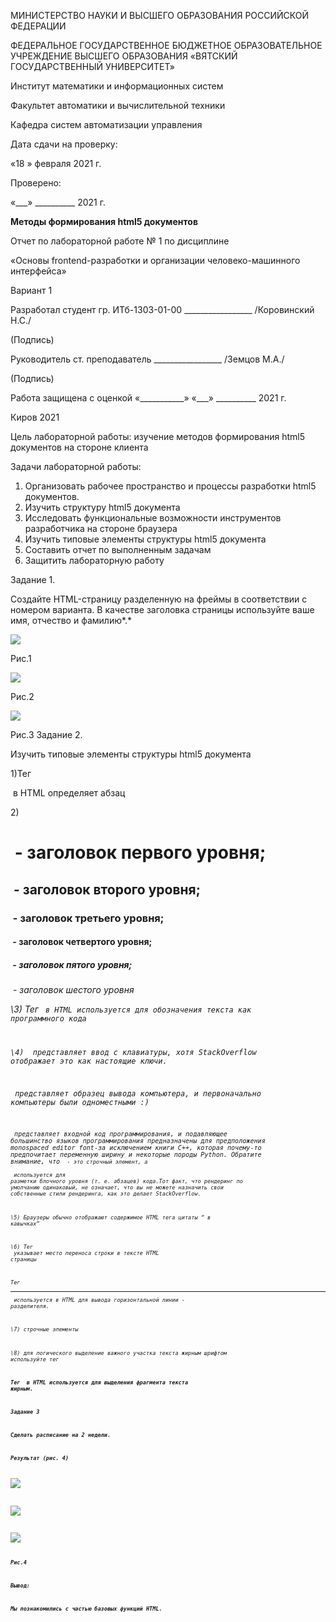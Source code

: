 ﻿МИНИСТЕРСТВО НАУКИ И ВЫСШЕГО ОБРАЗОВАНИЯ
РОССИЙСКОЙ ФЕДЕРАЦИИ

ФЕДЕРАЛЬНОЕ ГОСУДАРСТВЕННОЕ БЮДЖЕТНОЕ ОБРАЗОВАТЕЛЬНОЕ УЧРЕЖДЕНИЕ ВЫСШЕГО ОБРАЗОВАНИЯ
«ВЯТСКИЙ ГОСУДАРСТВЕННЫЙ УНИВЕРСИТЕТ»

Институт математики и информационных систем

Факультет автоматики и вычислительной техники

Кафедра систем автоматизации управления


Дата сдачи на проверку:

«18  »   февраля     2021 г.

Проверено:

«\_\_\_» \_\_\_\_\_\_\_\_\_\_ 2021 г.

**Методы формирования html5 документов**

Отчет по лабораторной работе № 1
по дисциплине

«Основы frontend-разработки и организации человеко-машинного интерфейса»

Вариант 1

Разработал студент гр. ИТб-1303-01-00	        \_\_\_\_\_\_\_\_\_\_\_\_\_\_\_\_\_ /Коровинский Н.С./

(Подпись)

Руководитель ст. преподаватель		   \_\_\_\_\_\_\_\_\_\_\_\_\_\_\_\_\_ /Земцов М.А./

(Подпись)

Работа защищена с оценкой			«\_\_\_\_\_\_\_\_\_\_\_» «\_\_\_» \_\_\_\_\_\_\_\_\_\_ 2021 г.

Киров 2021

Цель лабораторной работы: изучение методов формирования html5 документов на стороне клиента

Задачи лабораторной работы:

1. Организовать рабочее пространство и процессы разработки html5 документов.
1. Изучить структуру html5 документа
1. Исследовать функциональные возможности инструментов разработчика на стороне браузера
1. Изучить типовые элементы структуры html5 документа
1. Составить отчет по выполненным задачам
1. Защитить лабораторную работу




Задание 1.

Создайте HTML-страницу разделенную на фреймы в соответствии с номером варианта. В качестве заголовка страницы используйте ваше имя, отчество и фамилию*.*

![](Aspose.Words.f21043e7-d313-4952-9678-68952ef543a5.001.png)

Рис.1

![](Aspose.Words.f21043e7-d313-4952-9678-68952ef543a5.002.png)

Рис.2

![](Aspose.Words.f21043e7-d313-4952-9678-68952ef543a5.003.png)

Рис.3
Задание 2.

Изучить типовые элементы структуры html5 документа

1)Тег <p> в HTML определяет абзац

2)<h1> - заголовок первого уровня;

<h2> - заголовок второго уровня;

<h3> - заголовок третьего уровня;

<h4> - заголовок четвертого уровня;

<h5> - заголовок пятого уровня;

<h6> - заголовок шестого уровня

\3) Тег <code> в HTML используется для обозначения текста как программного кода

\4) <kbd> представляет ввод с клавиатуры, хотя StackOverflow отображает это как настоящие ключи.

<samp> представляет образец вывода компьютера, и первоначально компьютеры были одноместными :)

<code> представляет входной код программирования, и подавляющее большинство языков программирования предназначены для предположения monospaced editor font-за исключением книги C++, которая почему-то предпочитает переменную ширину и некоторые породы Python. Обратите внимание, что <code> - это строчный элемент, а <pre> используется для разметки блочного уровня (т. е. абзацев) кода.Тот факт, что рендеринг по умолчанию одинаковый, не означает, что вы не можете назначить свои собственные стили рендеринга, как это делает StackOverflow.

\5) Браузеры обычно отображают содержимое HTML тега цитаты <q> в кавычках

\6) Тег <br> указывает место переноса строки в тексте HTML страницы

Тег <hr> используется в HTML для вывода горизонтальной линии - разделителя.

\7) строчные элементы <span>

\8) для логического выделение важного участка текста жирным шрифтом используйте тег [<strong>](https://guruweba.com/html/teg-strong-html-zhirnyy-shrift-logicheskoe-vydelenie-teksta/)

Тег <b> в HTML используется для выделения фрагмента текста жирным.

Задание 3 

Сделать расписание на 2 недели.

Результат (рис. 4)

![](Aspose.Words.f21043e7-d313-4952-9678-68952ef543a5.004.png)

![](Aspose.Words.f21043e7-d313-4952-9678-68952ef543a5.005.png)

![](Aspose.Words.f21043e7-d313-4952-9678-68952ef543a5.006.png)

Рис.4


Вывод:

Мы познакомились с частью базовых функций HTML.
